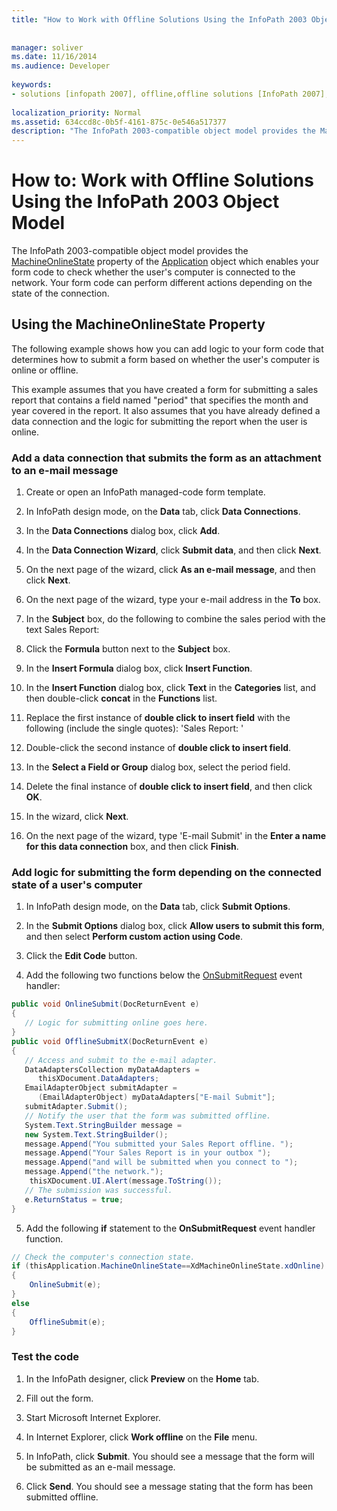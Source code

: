 ```yaml
---
title: "How to Work with Offline Solutions Using the InfoPath 2003 Object Model"
 
 
manager: soliver
ms.date: 11/16/2014
ms.audience: Developer
 
keywords:
- solutions [infopath 2007], offline,offline solutions [InfoPath 2007], InfoPath 2003-compatible form templates,InfoPath 2003-compatible form templates, offline solutions
 
localization_priority: Normal
ms.assetid: 634ccd8c-0b5f-4161-875c-0e546a517377
description: "The InfoPath 2003-compatible object model provides the MachineOnlineState property of the Application object which enables your form code to check whether the user's computer is connected to the network. Your form code can perform different actions depending on the state of the connection."
---
```


# How to: Work with Offline Solutions Using the InfoPath 2003 Object Model

The InfoPath 2003-compatible object model provides the [MachineOnlineState](https://msdn.microsoft.com/library/Microsoft.Office.Interop.InfoPath.SemiTrust._Application2.MachineOnlineState.aspx) property of the [Application](https://msdn.microsoft.com/library/Microsoft.Office.Interop.InfoPath.SemiTrust.Application.aspx) object which enables your form code to check whether the user's computer is connected to the network. Your form code can perform different actions depending on the state of the connection. 
  
## Using the MachineOnlineState Property

The following example shows how you can add logic to your form code that determines how to submit a form based on whether the user's computer is online or offline.
  
This example assumes that you have created a form for submitting a sales report that contains a field named "period" that specifies the month and year covered in the report. It also assumes that you have already defined a data connection and the logic for submitting the report when the user is online.
  
### Add a data connection that submits the form as an attachment to an e-mail message

1. Create or open an InfoPath managed-code form template.
    
2. In InfoPath design mode, on the **Data** tab, click **Data Connections**.
    
3. In the **Data Connections** dialog box, click **Add**.
    
4. In the **Data Connection Wizard**, click **Submit data**, and then click **Next**.
    
5. On the next page of the wizard, click **As an e-mail message**, and then click **Next**.
    
6. On the next page of the wizard, type your e-mail address in the **To** box. 
    
7. In the **Subject** box, do the following to combine the sales period with the text Sales Report: 
    
1. Click the **Formula** button next to the **Subject** box. 
    
2. In the **Insert Formula** dialog box, click **Insert Function**.
    
3. In the **Insert Function** dialog box, click **Text** in the **Categories** list, and then double-click **concat** in the **Functions** list. 
    
4. Replace the first instance of **double click to insert field** with the following (include the single quotes): 'Sales Report: ' 
    
5. Double-click the second instance of **double click to insert field**.
    
6. In the **Select a Field or Group** dialog box, select the period field. 
    
7. Delete the final instance of **double click to insert field**, and then click **OK**.
    
8. In the wizard, click **Next**.
    
9. On the next page of the wizard, type 'E-mail Submit' in the **Enter a name for this data connection** box, and then click **Finish**.
    
### Add logic for submitting the form depending on the connected state of a user's computer

1. In InfoPath design mode, on the **Data** tab, click **Submit Options**.
    
2. In the **Submit Options** dialog box, click **Allow users to submit this form**, and then select **Perform custom action using Code**.
    
3. Click the **Edit Code** button. 
    
4. Add the following two functions below the [OnSubmitRequest](https://msdn.microsoft.com/library/Microsoft.Office.Interop.InfoPath.SemiTrust._XDocumentEventSink2_Event.OnSubmitRequest.aspx) event handler: 
    
  ```cs
  public void OnlineSubmit(DocReturnEvent e)
  {
     // Logic for submitting online goes here.
  }
  public void OfflineSubmitX(DocReturnEvent e)
  {
     // Access and submit to the e-mail adapter.
     DataAdaptersCollection myDataAdapters = 
        thisXDocument.DataAdapters;
     EmailAdapterObject submitAdapter = 
        (EmailAdapterObject) myDataAdapters["E-mail Submit"];
     submitAdapter.Submit();
     // Notify the user that the form was submitted offline.
     System.Text.StringBuilder message = 
     new System.Text.StringBuilder();
     message.Append("You submitted your Sales Report offline. ");
     message.Append("Your Sales Report is in your outbox ");
     message.Append("and will be submitted when you connect to ");
     message.Append("the network.");
      thisXDocument.UI.Alert(message.ToString());
     // The submission was successful.
     e.ReturnStatus = true;
  }
  ```

5. Add the following **if** statement to the **OnSubmitRequest** event handler function. 
    
  ```cs
  // Check the computer's connection state.
  if (thisApplication.MachineOnlineState==XdMachineOnlineState.xdOnline)
  {
      OnlineSubmit(e);
  }
  else
  {
      OfflineSubmit(e);
  }
  ```

### Test the code

1. In the InfoPath designer, click **Preview** on the **Home** tab. 
    
2. Fill out the form.
    
3. Start Microsoft Internet Explorer.
    
4. In Internet Explorer, click **Work offline** on the **File** menu. 
    
5. In InfoPath, click **Submit**. You should see a message that the form will be submitted as an e-mail message.
    
6. Click **Send**. You should see a message stating that the form has been submitted offline.
    

